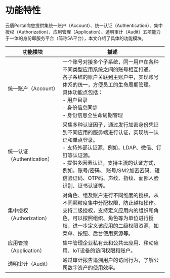 # 功能特性
云盾Portal向您提供集统一账户（Account）、统一认证（Authentication）、集中授权（Authorization）、应用管理（Application）、透明审计（Audit）五项能力于一体的身份即服务平台（简称5A平台），本文介绍了具体的功能模块。

|功能模块					|描述																																																																					|
|--							|--																																																																						|
|统一账户（Account）		|一个账号对接多个子系统，同一用户在各种不同类型应用系统之间的账号相互打通。<br>各子系统的账户关联到主账户中，实现账号体系的统一，方便员工的生命周期管理。<br>具体功能点包括：<br>- 用户目录<br> - 身份信息同步<br> - 身份信息全生命周期管理												|
|统一认证（Authentication）	|采集多种认证因子，通过发行加密身份凭证到不同应用的服务端进行认证，实现统一认证和单点登录。<br>- 支持外部认证源，例如，LDAP、微信、钉钉等认证源。<br>- 提供多因素认证，支持主流的认证方式，例如，账号/密码、 账号/SM2加密密码、短信验证码、OTP码、声纹、指纹、面部人脸识别、证书认证等。|
|集中授权（Authorization）	|对角色、组及账户进行不同维度的授权，从不同颗粒度集中分配权限，防止越权操作。<br>支持二级授权，支持定义应用内的组织和角色，可以按照组织、角色等为单位进行授权，进一步定义该应用的二级权限资源，如菜单、按钮、后台使用资源等。															|
|应用管控（Application）	|集中管理企业私有云和公共云应用、移动应用、IoT设备的访问权限和账户。																																																					|
|透明审计（Audit）			|通过审计报告追溯用户的访问行为，了解公司数字资产的使用效率。																																																							|
